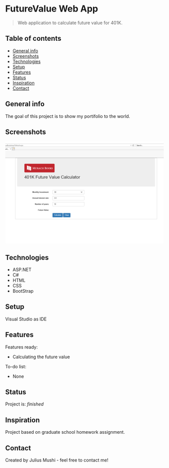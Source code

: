 # FutureValue Web App
>Web application to calculate future value for 401K.

## Table of contents
* [General info](#general-info)
* [Screenshots](#screenshots)
* [Technologies](#technologies)
* [Setup](#setup)
* [Features](#features)
* [Status](#status)
* [Inspiration](#inspiration)
* [Contact](#contact)

## General info
The goal of this project is to show my portifolio to the world.

## Screenshots
![futureValue](./futureValue.png)

## Technologies
* ASP.NET
* C#
* HTML
* CSS
* BootStrap


## Setup
Visual Studio as IDE

## Features
Features ready:
* Calculating the future value

To-do list:
* None

## Status
Project is: _finished_

## Inspiration
Project based on graduate school homework assignment.

## Contact
Created by Julius Mushi - feel free to contact me!
